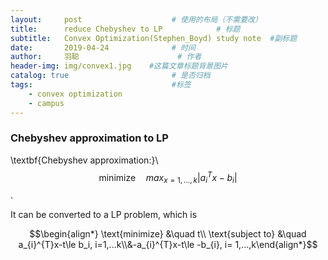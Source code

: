 ```yaml
---
layout:     post                    # 使用的布局（不需要改）
title:      reduce Chebyshev to LP            # 标题 
subtitle:   Convex Optimization(Stephen_Boyd) study note  #副标题
date:       2019-04-24              # 时间
author:     羽聪                      # 作者
header-img: img/convex1.jpg    #这篇文章标题背景图片
catalog: true                       # 是否归档
tags:                               #标签
    - convex optimization
    - campus
---
```


### Chebyshev approximation to LP
\textbf{Chebyshev approximation:}\\
$$\text{minimize}\quad max_{x=1,...,k}|a_{i}^{T}x-b_i|$$.

It can be converted to a LP problem, which is

$$\begin{align*} \text{minimize} &\quad t\\ \text{subject to} &\quad a_{i}^{T}x-t\le b_i, i=1,...k\\&-a_{i}^{T}x-t\le -b_{i}, i= 1,...,k\end{align*}$$
